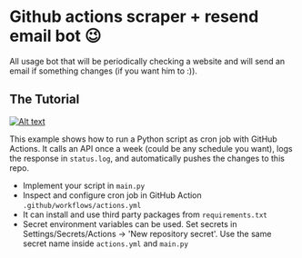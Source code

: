 # Github actions scraper + resend email bot 😉

All usage bot that will be periodically checking a website and will
send an email if something changes (if you want him to :)).

## The Tutorial

[![Alt text](https://img.youtube.com/vi/PaGp7Vi5gfM/hqdefault.jpg)](https://youtu.be/PaGp7Vi5gfM)

This example shows how to run a Python script as cron job with GitHub Actions. It calls an API once a week (could be any schedule you want), logs the response in `status.log`, and automatically pushes the changes to this repo.

- Implement your script in `main.py`
- Inspect and configure cron job in GitHub Action `.github/workflows/actions.yml`
- It can install and use third party packages from `requirements.txt`
- Secret environment variables can be used. Set secrets in Settings/Secrets/Actions -> 'New repository secret'. Use the same secret name inside `actions.yml` and `main.py`
